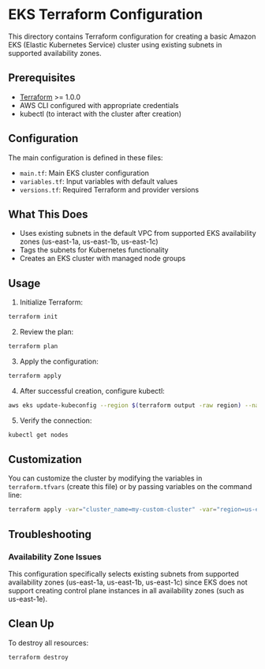 # EKS Terraform Configuration

This directory contains Terraform configuration for creating a basic Amazon EKS (Elastic Kubernetes Service) cluster using existing subnets in supported availability zones.

## Prerequisites

- [Terraform](https://www.terraform.io/downloads.html) >= 1.0.0
- AWS CLI configured with appropriate credentials
- kubectl (to interact with the cluster after creation)

## Configuration

The main configuration is defined in these files:

- `main.tf`: Main EKS cluster configuration
- `variables.tf`: Input variables with default values
- `versions.tf`: Required Terraform and provider versions

## What This Does

- Uses existing subnets in the default VPC from supported EKS availability zones (us-east-1a, us-east-1b, us-east-1c)
- Tags the subnets for Kubernetes functionality
- Creates an EKS cluster with managed node groups

## Usage

1. Initialize Terraform:

```bash
terraform init
```

2. Review the plan:

```bash
terraform plan
```

3. Apply the configuration:

```bash
terraform apply
```

4. After successful creation, configure kubectl:

```bash
aws eks update-kubeconfig --region $(terraform output -raw region) --name $(terraform output -raw cluster_name)
```

5. Verify the connection:

```bash
kubectl get nodes
```

## Customization

You can customize the cluster by modifying the variables in `terraform.tfvars` (create this file) or by passing variables on the command line:

```bash
terraform apply -var="cluster_name=my-custom-cluster" -var="region=us-east-1"
```

## Troubleshooting

### Availability Zone Issues

This configuration specifically selects existing subnets from supported availability zones (us-east-1a, us-east-1b, us-east-1c) since EKS does not support creating control plane instances in all availability zones (such as us-east-1e).

## Clean Up

To destroy all resources:

```bash
terraform destroy
``` 
